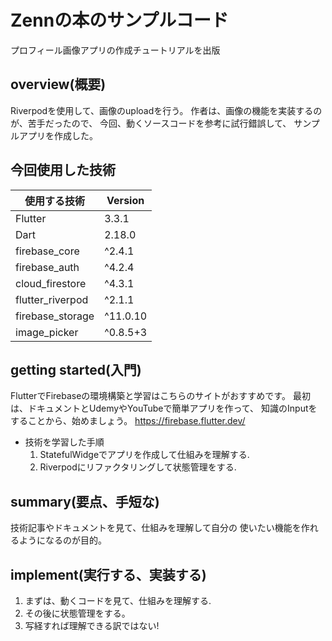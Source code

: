 # Zennの本のサンプルコード
プロフィール画像アプリの作成チュートリアルを出版
## overview(概要)
Riverpodを使用して、画像のuploadを行う。
作者は、画像の機能を実装するのが、苦手だったので、
今回、動くソースコードを参考に試行錯誤して、
サンプルアプリを作成した。

## 今回使用した技術

| 使用する技術 |  Version |
|--------------|----------|
|Flutter       |3.3.1     |
|Dart          |2.18.0    |
|firebase_core |^2.4.1    |
|firebase_auth |^4.2.4    |
|cloud_firestore |^4.3.1  |
|flutter_riverpod|^2.1.1  |
|firebase_storage     |^11.0.10    |
|image_picker     |^0.8.5+3    |

## getting started(入門)
FlutterでFirebaseの環境構築と学習はこちらのサイトがおすすめです。
最初は、ドキュメントとUdemyやYouTubeで簡単アプリを作って、
知識のInputをすることから、始めましょう。
https://firebase.flutter.dev/
- 技術を学習した手順
  1. StatefulWidgeでアプリを作成して仕組みを理解する.
  2. Riverpodにリファクタリングして状態管理をする.

## summary(要点、手短な)
技術記事やドキュメントを見て、仕組みを理解して自分の
使いたい機能を作れるようになるのが目的。

## implement(実行する、実装する)
1. まずは、動くコードを見て、仕組みを理解する.
2. その後に状態管理をする。
3. 写経すれば理解できる訳ではない!